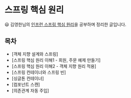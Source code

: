 # 스프링 핵심 원리

😃 김영한님의 [인프런 스프링 핵심 원리](https://www.inflearn.com)을 공부하며 정리한 글입니다.

## 목차 
* [객체 지향 설계와 스프링]
* [스프링 핵심 원리 이해1 - 회원, 주문 예제 만들기]
* [스프링 핵심 원리 이해2 - 객체 지향 원리 적용]
* [스프링 컨테이너와 스프링 빈]
* [싱글톤 컨테이너]
* [컴포넌트 스캔]
* [의존관계 자동 주입]
